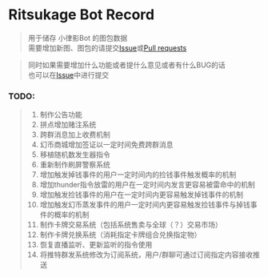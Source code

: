 # Ritsukage Bot Record  

> 用于储存 小律影Bot 的图包数据  
> 需要增加新图、图包的请提交[Issue](https://github.com/BAKAOLC/RitsukageBotRecord/issues)或[Pull requests](https://github.com/BAKAOLC/RitsukageBotRecord/pulls)  

> 同时如果需要增加什么功能或者提什么意见或者有什么BUG的话  
> 也可以在[Issue](https://github.com/BAKAOLC/RitsukageBotRecord/issues)中进行提交  

### TODO:  
> 1. 制作公告功能  
> 2. 拼点增加赌注系统  
> 3. 跨群消息加上收费机制  
> 4. 幻币商城增加签证以一定时间免费跨群消息  
> 5. 移植随机数发生器指令  
> 6. 重新制作刷屏警察系统  
> 7. 增加触发掉钱事件的用户一定时间内的捡钱事件触发概率的机制  
> 8. 增加thunder指令放雷的用户在一定时间内发言更容易被雷命中的机制  
> 9. 增加触发捡钱事件的用户在一定时间内更容易触发掉钱事件的机制  
> 10. 增加触发幻币蒸发事件的用户一定时间内更容易触发捡钱事件与掉钱事件的概率的机制  
> 11. 制作卡牌交易系统（包括系统售卖与全球（？）交易市场）  
> 12. 制作卡牌兑换系统（消耗指定卡牌组合兑换指定物）  
> 13. 恢复直播监听、更新监听的指令使用  
> 14. 将推特群发系统修改为订阅系统，用户/群聊可通过订阅指定内容接收推送  
